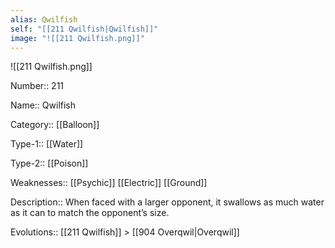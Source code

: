 ```yaml
---
alias: Qwilfish
self: "[[211 Qwilfish|Qwilfish]]"
image: "![[211 Qwilfish.png]]"
---
```


![[211 Qwilfish.png]]


Number:: 211

Name:: Qwilfish

Category:: [[Balloon]]

Type-1:: [[Water]]

Type-2:: [[Poison]]

Weaknesses:: [[Psychic]] [[Electric]] [[Ground]]

Description:: When faced with a larger opponent, it swallows as much water as it can to match the opponent’s size.

Evolutions:: [[211 Qwilfish]] > [[904 Overqwil|Overqwil]]